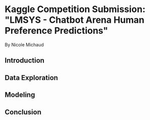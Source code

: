 # Kaggle Competition Submission: "LMSYS - Chatbot Arena Human Preference Predictions"
By Nicole Michaud

## Introduction

## Data Exploration

## Modeling

## Conclusion

